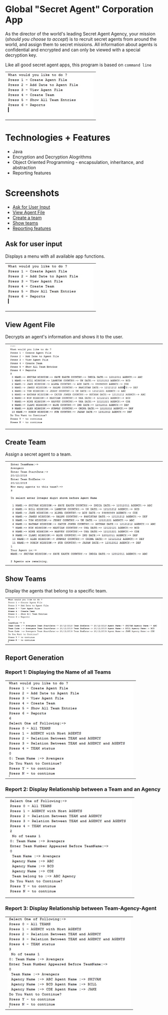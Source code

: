 # Global "Secret Agent" Corporation App

As the director of the world's leading Secret Agent Agency, your mission (*should you choose to accept*) is to recruit secret agents from around the world, and assign them to secret missions. All information about agents is confidential and encrypted and can only be viewed with a special decryption key.

Like all good secret agent apps, this program is based on `command line`

<table><tr><td>
    <img src="/images/img1.jpg" />
</td></tr></table>

# Technologies + Features

* Java 
* Encryption and Decryption Alogrithms
* Object Oriented Programming - encapsulation, inheritance, and abstraction
* Reporting features

# Screenshots
 - [Ask for User Input](#ask-for-user-input)
 - [View Agent File](#view-agent-file)
 - [Create a team](#create-team)
 - [Show teams](#show-teams)
 - [Reporting features](#report-generation)

## Ask for user input
Displays a menu with all available app functions.

<table><tr><td>
    <img src="/images/img1.jpg" />
</td></tr></table>

## View Agent File 

Decrypts an agent's information and shows it to the user.

<table><tr><td>
    <img src="/images/img2.jpg" />
</td></tr></table>

## Create Team

Assign a secret agent to a team.

<table><tr><td>
    <img src="/images/img3.jpg" />
</td></tr></table>


## Show Teams

Display the agents that belong to a specific team.

<table><tr><td>
    <img src="/images/img4.jpg" />
</td></tr></table>

## Report Generation

### Report 1: Displaying the Name of all Teams

<table><tr><td>
    <img src="/images/img5.jpg" />
</td></tr></table>


### Report 2: Display Relationship between a Team and an Agency

<table><tr><td>
    <img src="/images/img6.jpg" />
</td></tr></table>


### Report 3: Display Relationship between Team-Agency-Agent

<table><tr><td>
    <img src="/images/img7.jpg" />
</td></tr></table>

